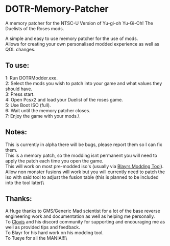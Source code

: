 # DOTR-Memory-Patcher
 A memory patcher for the NTSC-U Version of Yu-gi-oh Yu-Gi-Oh! The Duelists of the Roses mods.  

A simple and easy to use memory patcher for the use of mods.\
Allows for creating your own personalised modded experience as well as QOL changes.
## To use:
1: Run DOTRModder.exe.\
2: Select the mods you wish to patch into your game and what values they should have.\
3: Press start.\
4: Open Pcsx2 and load your Duelist of the roses game.\
5: Use Boot ISO (full).\
6: Wait until the memory patcher closes.\
7: Enjoy the game with your mods.\


## Notes:
This is currently in alpha there will be bugs, please report them so I can fix them.\
This is a memory patch, so the modding isnt permanent you will need to apply the patch each time you open the game.\
This will work on most pre-modded iso's (usually via [Blayrs Modding Tool](https://github.com/Blayr/DOTR-Modding-Tool)).\
Allow non monster fusions will work but you will currently need to patch the iso with said tool to adjust the fusion table (this is planned to be included into the tool later)\


## Thanks:
A Huge thanks to GMS/Generic Mad scientist for a lot of the base reverse engineering work and documentation as well as helping me personally.\
To [Clovis](https://www.youtube.com/@ClovissenpaiDotR) and his discord community for supporting and encouraging me as well as provided tips and feedback.\
To Blayr for his hard work on his modding tool.\
To Tueye for all the MANIA!!!\
